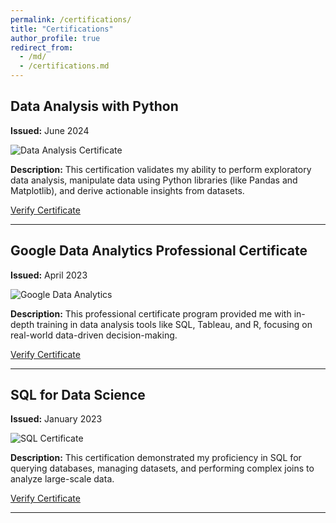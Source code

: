 ```yaml
---
permalink: /certifications/
title: "Certifications"
author_profile: true
redirect_from: 
  - /md/
  - /certifications.md
---
```


## Data Analysis with Python
**Issued:** June 2024

![Data Analysis Certificate](https://via.placeholder.com/800x400.png "Data Analysis Certificate")

**Description:**
This certification validates my ability to perform exploratory data analysis, manipulate data using Python libraries (like Pandas and Matplotlib), and derive actionable insights from datasets.

[Verify Certificate](https://example.com/verify-certification)

---

## Google Data Analytics Professional Certificate
**Issued:** April 2023

![Google Data Analytics](https://via.placeholder.com/800x400.png "Google Analytics Certificate")

**Description:**
This professional certificate program provided me with in-depth training in data analysis tools like SQL, Tableau, and R, focusing on real-world data-driven decision-making.

[Verify Certificate](https://example.com/verify-certification)

---

## SQL for Data Science
**Issued:** January 2023

![SQL Certificate](https://via.placeholder.com/800x400.png "SQL for Data Science")

**Description:**
This certification demonstrated my proficiency in SQL for querying databases, managing datasets, and performing complex joins to analyze large-scale data.

[Verify Certificate](https://example.com/verify-certification)

---

